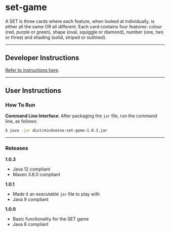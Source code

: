 # set-game #

A SET is three cards where each feature, when looked at individually, is either all the same OR all different. Each card
contains four features: colour (red, purple or green), shape (oval, squiggle or diamond), number (one, two or three) and
shading (solid, striped or outlined).

---

## Developer Instructions ##

[Refer to instructions here](../../README.md#developer-instructions).

---

## User Instructions ##

### How To Run ###

**Command Line Interface**: After packaging the `jar` file, run the command line, as follows:
```bash
$ java -jar dist/mindsmine-set-game-1.0.3.jar
```

---

### Releases ###

**1.0.3**
* Java 12 compliant
* Maven 3.6.0 compliant

**1.0.1**
* Made it an executable `jar` file to play with
* Java 9 compliant

**1.0.0**
* Basic functionality for the SET game
* Java 8 compliant
